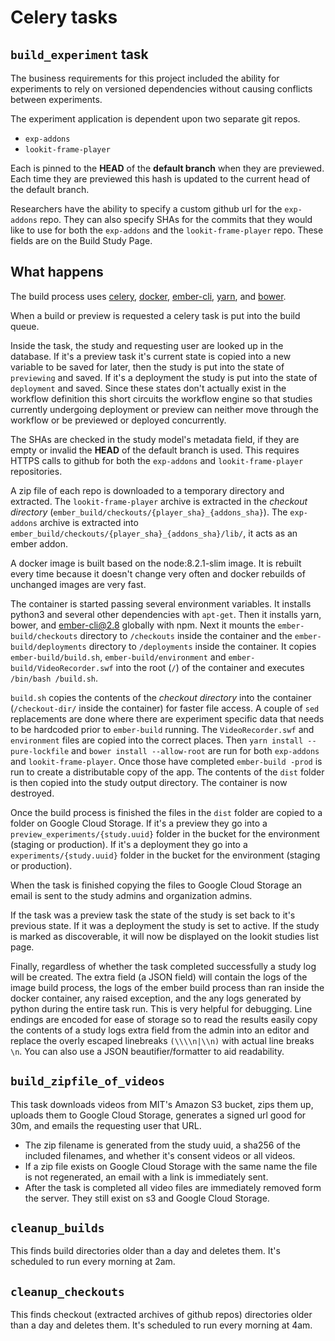 # Celery tasks

## `build_experiment` task

The business requirements for this project included the ability for experiments to rely on versioned dependencies without causing conflicts between experiments.

The experiment application is dependent upon two separate git repos.

- `exp-addons`
- `lookit-frame-player`

Each is pinned to the **HEAD** of the **default branch** when they are previewed. Each time they are previewed this hash is updated to the current head of the default branch.

Researchers have the ability to specify a custom github url for the `exp-addons` repo. They can also specify SHAs for the commits that they would like to use for both the `exp-addons` and the `lookit-frame-player` repo. These fields are on the Build Study Page.

## What happens
The build process uses [celery](http://www.celeryproject.org/), [docker](https://www.docker.com/), [ember-cli](https://ember-cli.com/), [yarn](https://yarnpkg.com/en/), and [bower](https://bower.io/).

When a build or preview is requested a celery task is put into the build queue.

Inside the task, the study and requesting user are looked up in the database. If it's a preview task it's current state is copied into a new variable to be saved for later, then the study is put into the state of `previewing` and saved. If it's a deployment the study is put into the state of `deployment` and saved. Since these states don't actually exist in the workflow definition this short circuits the workflow engine so that studies currently undergoing deployment or preview can neither move through the workflow or be previewed or deployed concurrently.

The SHAs are checked in the study model's metadata field, if they are empty or invalid the **HEAD** of the default branch is used. This requires HTTPS calls to github for both the `exp-addons` and `lookit-frame-player` repositories.

A zip file of each repo is downloaded to a temporary directory and extracted. The `lookit-frame-player` archive is extracted in the *checkout directory* (`ember_build/checkouts/{player_sha}_{addons_sha}`). The `exp-addons` archive is extracted into `ember_build/checkouts/{player_sha}_{addons_sha}/lib/`, it acts as an ember addon.

A docker image is built based on the node:8.2.1-slim image. It is rebuilt every time because it doesn't change very often and docker rebuilds of unchanged images are very fast.

The container is started passing several environment variables. It installs python3 and several other dependencies with `apt-get`. Then it installs yarn, bower, and ember-cli@2.8 globally with npm. Next it mounts the `ember-build/checkouts` directory to `/checkouts` inside the container and the `ember-build/deployments` directory to `/deployments` inside the container. It copies `ember-build/build.sh`, `ember-build/environment` and `ember-build/VideoRecorder.swf` into the root (`/`) of the container and executes `/bin/bash /build.sh`.

`build.sh` copies the contents of the *checkout directory* into the container (`/checkout-dir/` inside the container) for faster file access. A couple of `sed` replacements are done where there are experiment specific data that needs to be hardcoded prior to `ember-build` running. The `VideoRecorder.swf` and `environment` files are copied into the correct places. Then `yarn install --pure-lockfile` and `bower install --allow-root` are run for both `exp-addons` and `lookit-frame-player`. Once those have completed `ember-build -prod` is run to create a distributable copy of the app. The contents of the `dist` folder is then copied into the study output directory. The container is now destroyed.

Once the build process is finished the files in the `dist` folder are copied to a folder on Google Cloud Storage. If it's a preview they go into a `preview_experiments/{study.uuid}` folder in the bucket for the environment (staging or production). If it's a deployment they go into a `experiments/{study.uuid}` folder in the bucket for the environment (staging or production).

When the task is finished copying the files to Google Cloud Storage an email is sent to the study admins and organization admins.

If the task was a preview task the state of the study is set back to it's previous state. If it was a deployment the study is set to active. If the study is marked as discoverable, it will now be displayed on the lookit studies list page.

Finally, regardless of whether the task completed successfully a study log will be created. The extra field (a JSON field) will contain the logs of the image build process, the logs of the ember build process than ran inside the docker container, any raised exception, and the any logs generated by python during the entire task run. This is very helpful for debugging. Line endings are encoded for ease of storage so to read the results easily copy the contents of a study logs extra field from the admin into an editor and replace the overly escaped linebreaks `(\\\\n|\\n)` with actual line breaks `\n`. You can also use a JSON beautifier/formatter to aid readability.

## `build_zipfile_of_videos`

This task downloads videos from MIT's Amazon S3 bucket, zips them up, uploads them to Google Cloud Storage, generates a signed url good for 30m, and emails the requesting user that URL.

 - The zip filename is generated from the study uuid, a sha256 of the included filenames, and whether it's consent videos or all videos.
 - If a zip file exists on Google Cloud Storage with the same name the file is not regenerated, an email with a link is immediately sent.
 - After the task is completed all video files are immediately removed form the server. They still exist on s3 and Google Cloud Storage.

## `cleanup_builds`

This finds build directories older than a day and deletes them. It's scheduled to run every morning at 2am.

## `cleanup_checkouts`

This finds checkout (extracted archives of github repos) directories older than a day and deletes them. It's scheduled to run every morning at 4am.
